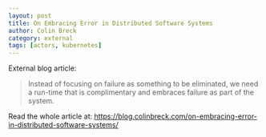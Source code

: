 ```yaml
---
layout: post
title: On Embracing Error in Distributed Software Systems
author: Colin Breck
category: external
tags: [actors, kubernetes]
---
```


External blog article: 

> Instead of focusing on failure as something to be eliminated, we need a run-time that is complimentary and embraces failure as part of the system.

Read the whole article at: https://blog.colinbreck.com/on-embracing-error-in-distributed-software-systems/